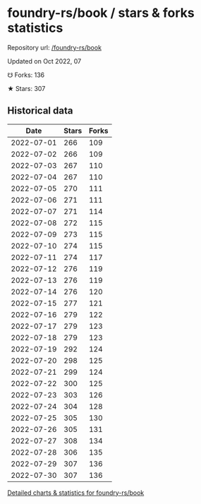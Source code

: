 # foundry-rs/book / stars & forks statistics

Repository url: [/foundry-rs/book](https://github.com/foundry-rs/book)

Updated on Oct 2022, 07

☋ Forks: 136

★ Stars: 307

## Historical data
| Date | Stars | Forks |
|------|-------|-------|
| 2022-07-01 | 266 | 109 | 
| 2022-07-02 | 266 | 109 | 
| 2022-07-03 | 267 | 110 | 
| 2022-07-04 | 267 | 110 | 
| 2022-07-05 | 270 | 111 | 
| 2022-07-06 | 271 | 111 | 
| 2022-07-07 | 271 | 114 | 
| 2022-07-08 | 272 | 115 | 
| 2022-07-09 | 273 | 115 | 
| 2022-07-10 | 274 | 115 | 
| 2022-07-11 | 274 | 117 | 
| 2022-07-12 | 276 | 119 | 
| 2022-07-13 | 276 | 119 | 
| 2022-07-14 | 276 | 120 | 
| 2022-07-15 | 277 | 121 | 
| 2022-07-16 | 279 | 122 | 
| 2022-07-17 | 279 | 123 | 
| 2022-07-18 | 279 | 123 | 
| 2022-07-19 | 292 | 124 | 
| 2022-07-20 | 298 | 125 | 
| 2022-07-21 | 299 | 124 | 
| 2022-07-22 | 300 | 125 | 
| 2022-07-23 | 303 | 126 | 
| 2022-07-24 | 304 | 128 | 
| 2022-07-25 | 305 | 130 | 
| 2022-07-26 | 305 | 131 | 
| 2022-07-27 | 308 | 134 | 
| 2022-07-28 | 306 | 135 | 
| 2022-07-29 | 307 | 136 | 
| 2022-07-30 | 307 | 136 | 


[Detailed charts & statistics for foundry-rs/book](https://reviewgithub.com/rep/foundry-rs/book)
